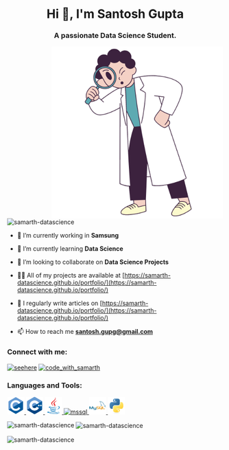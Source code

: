 <h1 align="center">Hi 👋, I'm Santosh Gupta</h1>
<h3 align="center">A passionate Data Science Student.</h3>

<img align = "right" alt = "coding" width = "400" src = "https://github.com/Samarth-DataScience/samarth-datascience/blob/main/Untitled%20design%20(1).png">

<p align="left"> <img src="https://komarev.com/ghpvc/?username=samarth-datascience&label=Profile%20views&color=0e75b6&style=flat" alt="samarth-datascience" /> </p>

- 🔭 I’m currently working in **Samsung**

- 🌱 I’m currently learning **Data Science**

- 👯 I’m looking to collaborate on **Data Science Projects**

- 👨‍💻 All of my projects are available at [https://samarth-datascience.github.io/portfolio/](https://samarth-datascience.github.io/portfolio/)

- 📝 I regularly write articles on [https://samarth-datascience.github.io/portfolio/](https://samarth-datascience.github.io/portfolio/)

- 📫 How to reach me **santosh.gupg@gmail.com**

<h3 align="left">Connect with me:</h3>
<p align="left">
<a href="https://linkedin.com/in/seehere" target="blank"><img align="center" src="https://raw.githubusercontent.com/rahuldkjain/github-profile-readme-generator/master/src/images/icons/Social/linked-in-alt.svg" alt="seehere" height="30" width="40" /></a>
<a href="https://instagram.com/code_with_samarth" target="blank"><img align="center" src="https://raw.githubusercontent.com/rahuldkjain/github-profile-readme-generator/master/src/images/icons/Social/instagram.svg" alt="code_with_samarth" height="30" width="40" /></a>
</p>

<h3 align="left">Languages and Tools:</h3>
<p align="left"> <a href="https://www.cprogramming.com/" target="_blank" rel="noreferrer"> <img src="https://raw.githubusercontent.com/devicons/devicon/master/icons/c/c-original.svg" alt="c" width="40" height="40"/> </a> <a href="https://www.w3schools.com/cpp/" target="_blank" rel="noreferrer"> <img src="https://raw.githubusercontent.com/devicons/devicon/master/icons/cplusplus/cplusplus-original.svg" alt="cplusplus" width="40" height="40"/> </a> <a href="https://www.java.com" target="_blank" rel="noreferrer"> <img src="https://raw.githubusercontent.com/devicons/devicon/master/icons/java/java-original.svg" alt="java" width="40" height="40"/> </a> <a href="https://www.microsoft.com/en-us/sql-server" target="_blank" rel="noreferrer"> <img src="https://www.svgrepo.com/show/303229/microsoft-sql-server-logo.svg" alt="mssql" width="40" height="40"/> </a> <a href="https://www.mysql.com/" target="_blank" rel="noreferrer"> <img src="https://raw.githubusercontent.com/devicons/devicon/master/icons/mysql/mysql-original-wordmark.svg" alt="mysql" width="40" height="40"/> </a> <a href="https://www.python.org" target="_blank" rel="noreferrer"> <img src="https://raw.githubusercontent.com/devicons/devicon/master/icons/python/python-original.svg" alt="python" width="40" height="40"/> </a> </p>

<p><img align="left" src="https://github-readme-stats.vercel.app/api/top-langs?username=samarth-datascience&show_icons=true&locale=en&layout=compact" alt="samarth-datascience" /></p>

<p>&nbsp;<img align="center" src="https://github-readme-stats.vercel.app/api?username=samarth-datascience&show_icons=true&locale=en" alt="samarth-datascience" /></p>

<p><img align="center" src="https://github-readme-streak-stats.herokuapp.com/?user=samarth-datascience&" alt="samarth-datascience" /></p>

